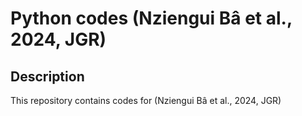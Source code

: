 # Python codes (Nziengui Bâ et al., 2024, JGR)

## Description 

This repository contains codes for (Nziengui Bâ et al., 2024, JGR)
